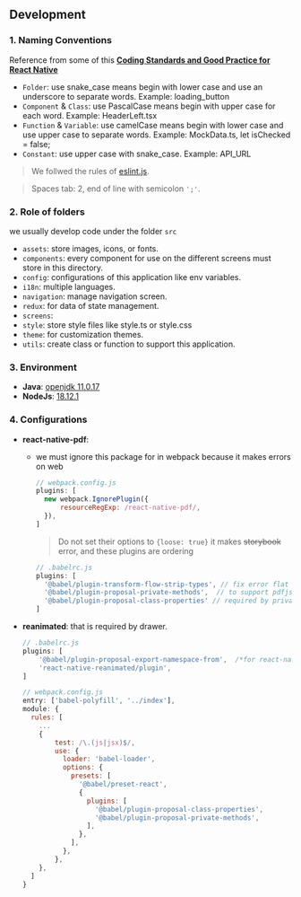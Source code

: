 ## Development

### 1. Naming Conventions

Reference from some of this [**Coding Standards and Good Practice for React Native**](https://gilshaan.medium.com/react-native-coding-standards-and-best-practices-5b4b5c9f4076)

- `Folder`: use snake_case means begin with lower case and use an underscore to separate words. Example: loading_button
- `Component` & `Class`: use PascalCase means begin with upper case for each word. Example: HeaderLeft.tsx
- `Function` & `Variable`: use camelCase means begin with lower case and use upper case to separate words.
  Example:
  MockData.ts, let isChecked = false;
- `Constant`: use upper case with snake_case. Example: API_URL

> We follwed the rules of [eslint.js](https://www.reactnative.guide/6-conventions-and-code-style/6.1-eslint.html).

> Spaces tab: 2, end of line with semicolon `';'`.

### 2. Role of folders

we usually develop code under the folder `src`

- `assets`: store images, icons, or fonts.
- `components`: every component for use on the different screens must store in this directory.
- `config`: configurations of this application like env variables.
- `i18n`: multiple languages.
- `navigation`: manage navigation screen.
- `redux`: for data of state management.
- `screens`:
- `style`: store style files like style.ts or style.css
- `theme`: for customization themes.
- `utils`: create class or function to support this application.

### 3. Environment

- **Java**: [openjdk 11.0.17](https://www.oracle.com/java/technologies/javase/jdk11-archive-downloads.html#:~:text=sparcv9_bin.tar.gz-,Windows%20x64%20Installer,-140.79%20MB)
- **NodeJs**: [18.12.1](https://nodejs.org/en/)

### 4. Configurations

- **react-native-pdf**:
    - we must ignore this package for in webpack because it makes errors on web

      ```javascript js
      // webpack.config.js
      plugins: [
        new webpack.IgnorePlugin({
            resourceRegExp: /react-native-pdf/,
        }),
      ]
      ```
      > Do not set their options to `{loose: true}` it makes ~~storybook~~ error, and these plugins are ordering

      ```javascript js
      // .babelrc.js
      plugins: [
        '@babel/plugin-transform-flow-strip-types', // fix error flat list   
        '@babel/plugin-proposal-private-methods',  // to support pdfjs
        '@babel/plugin-proposal-class-properties' // required by private methods
      ]
      ```

- **reanimated**: that is required by drawer.

  ```javascript js
  // .babelrc.js
  plugins: [
      '@babel/plugin-proposal-export-namespace-from',  /*for react-native-reanimated works on web*/
      'react-native-reanimated/plugin',
  ]
  ```

  ```javascript js
  // webpack.config.js
  entry: ['babel-polyfill', '../index'],
  module: {
    rules: [
      ...
      {
          test: /\.(js|jsx)$/,
          use: {
            loader: 'babel-loader',
            options: {
              presets: [
                '@babel/preset-react',
                {
                  plugins: [
                    '@babel/plugin-proposal-class-properties',
                    '@babel/plugin-proposal-private-methods',
                  ],
                },
              ],
            },
          },
      },
    ]
  }
  ```